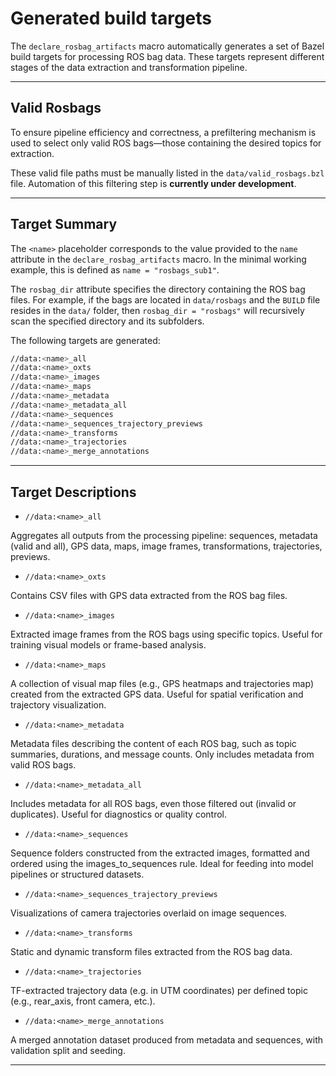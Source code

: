 <!--
SPDX-FileCopyrightText: 2025 Leon Pohl <leon.pohl@unibw.de>

SPDX-License-Identifier: Apache-2.0
-->

# Generated build targets


The `declare_rosbag_artifacts` macro automatically generates a set of Bazel build targets for processing ROS bag data. These targets represent different stages of the data extraction and transformation pipeline.

---

## Valid Rosbags

To ensure pipeline efficiency and correctness, a prefiltering mechanism is used to select only valid ROS bags—those containing the desired topics for extraction. 

These valid file paths must be manually listed in the `data/valid_rosbags.bzl` file. Automation of this filtering step is **currently under development**.

---

## Target Summary

The `<name>` placeholder corresponds to the value provided to the `name` attribute in the `declare_rosbag_artifacts` macro. In the minimal working example, this is defined as `name = "rosbags_sub1"`.

The `rosbag_dir` attribute specifies the directory containing the ROS bag files. For example, if the bags are located in `data/rosbags` and the `BUILD` file resides in the `data/` folder, then `rosbag_dir = "rosbags"` will recursively scan the specified directory and its subfolders.

The following targets are generated:

```bash
//data:<name>_all
//data:<name>_oxts          
//data:<name>_images
//data:<name>_maps
//data:<name>_metadata
//data:<name>_metadata_all
//data:<name>_sequences
//data:<name>_sequences_trajectory_previews
//data:<name>_transforms
//data:<name>_trajectories
//data:<name>_merge_annotations
```
---

## Target Descriptions
- `//data:<name>_all`

Aggregates all outputs from the processing pipeline: sequences, metadata (valid and all), GPS data, maps, image frames, transformations, trajectories, previews.

- `//data:<name>_oxts`

Contains CSV files with GPS data extracted from the ROS bag files.

- `//data:<name>_images`

Extracted image frames from the ROS bags using specific topics. Useful for training visual models or frame-based analysis.

- `//data:<name>_maps`

A collection of visual map files (e.g., GPS heatmaps and trajectories map) created from the extracted GPS data. Useful for spatial verification and trajectory visualization.

- `//data:<name>_metadata`

Metadata files describing the content of each ROS bag, such as topic summaries, durations, and message counts. Only includes metadata from valid ROS bags.

- `//data:<name>_metadata_all`

Includes metadata for all ROS bags, even those filtered out (invalid or duplicates). Useful for diagnostics or quality control.

- `//data:<name>_sequences`

Sequence folders constructed from the extracted images, formatted and ordered using the images_to_sequences rule. Ideal for feeding into model pipelines or structured datasets.

- `//data:<name>_sequences_trajectory_previews`

Visualizations of camera trajectories overlaid on image sequences.

- `//data:<name>_transforms`

Static and dynamic transform files extracted from the ROS bag data.

- `//data:<name>_trajectories`

TF-extracted trajectory data (e.g. in UTM coordinates) per defined topic (e.g., rear_axis, front camera, etc.).

- `//data:<name>_merge_annotations`

A merged annotation dataset produced from metadata and sequences, with validation split and seeding.

---